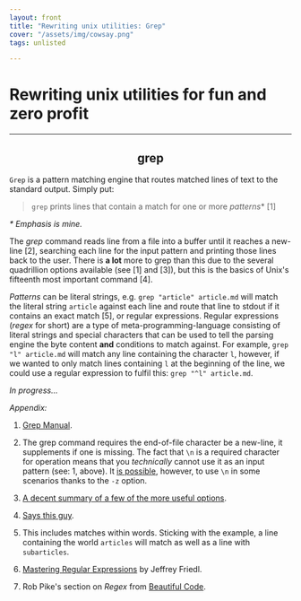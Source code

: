 ```yaml
---
layout: front
title: "Rewriting unix utilities: Grep"
cover: "/assets/img/cowsay.png"
tags: unlisted

---
```


# Rewriting unix utilities for fun and zero profit
---
<h2 align="center">grep</h2>

`Grep` is a pattern matching engine that routes matched lines of text to the standard output. Simply put:

> `grep` prints lines that contain a match for one or more _patterns_* [1]

*\* Emphasis is mine.*

The _grep_ command reads line from a file into a buffer until it reaches a new-line [2], searching each line for the input pattern and printing those lines back to the user. There is **a lot** more to grep than this due to the several quadrillion options available (see [1] and [3]), but this is the basics of Unix's fifteenth most important command [4].



_Patterns_ can be literal strings, e.g. `grep "article" article.md` will match the literal string `article` against each line and route that line to stdout if it contains an exact match [5], or regular expressions.
Regular expressions (*regex* for short) are a type of meta-programming-language consisting of literal strings and special characters that can be used to tell the parsing engine the byte content **and** conditions to match against.
For example, `grep "l" article.md` will match any line containing the character `l`, however, if we wanted to only match lines containing `l` at the beginning of the line, we could use a regular expression to fulfil this: `grep "^l" article.md`.



*In progress...*

*Appendix:*

1. [Grep Manual](https://www.gnu.org/software/grep/manual/grep.html).

2. The grep command requires the end-of-file character be a new-line, it supplements if one is missing. The fact that `\n` is a required character for operation means that you *technically* cannot use it as an input pattern (see: 1, above). It [is possible](https://stackoverflow.com/questions/12652568/how-to-give-a-pattern-for-new-line-in-grep), however, to use `\n` in some scenarios thanks to the `-z` option.

3. [A decent summary of a few of the more useful options](https://www-users.york.ac.uk/~mijp1/teaching/2nd_year_Comp_Lab/guides/grep_awk_sed.pdf).

4. [Says this guy](https://www.oliverelliott.org/article/computing/ref_unix/).

5. This includes matches within words. Sticking with the example, a line containing the world `articles` will match as well as a line with `subarticles`.

3. [Mastering Regular Expressions](https://www.oreilly.com/library/view/mastering-regular-expressions/0596528124/) by Jeffrey Friedl.

3. Rob Pike's section on _Regex_ from [Beautiful Code](https://www.cs.princeton.edu/courses/archive/spr09/cos333/beautiful.html). 

